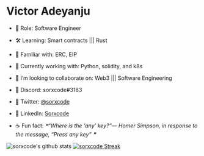 # Victor Adeyanju

- 🔭 Role: Software Engineer
- 🛠 Learning: Smart contracts ||| Rust
- 🤹‍ Familiar with: ERC, EIP
- 🎯 Currently working with: Python, solidity, and k8s
- 🏓 I’m looking to collaborate on: Web3 ||| Software Engineering
- 🍜 Discord: sorxcode#3183
- 🍜 Twitter: [@sorxcode](https://twitter.com/sorxcode)
- 🍜 LinkedIn: [Sorxcode](http://linkedin.com/in/sorxcodex)

- ☕ Fun fact: <!--STARTS_HERE_QUOTE_README-->
<i>❝“Where is the ‘any’ key?”— Homer Simpson, in response to the message, “Press any key”   ❞</i>
<!--ENDS_HERE_QUOTE_README-->

![sorxcode's github stats](https://github-readme-stats.vercel.app/api?username=sorxcode&show_icons=true&theme=highcontrast)
[![sorxcode Streak](https://github-readme-streak-stats.herokuapp.com/?user=sorxcode&theme=dark)](https://git.io/streak-stats)
